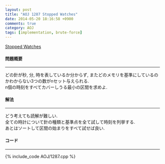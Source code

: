 ```yaml
---
layout: post
title: "AOJ 1287 Stopped Watches"
date: 2014-05-20 18:16:58 +0900
comments: true
category: AOJ
tags: [implementation, brute-force]
---
```


[Stopped Watches](http://judge.u-aizu.ac.jp/onlinejudge/description.jsp?id=1287)

#### 問題概要

****

どの針が秒, 分, 時を表しているか分からず, またどのメモリを基準にしているのかわからない3つの数がnセット与えられる.  
n個の時刻をすべてカバーしうる最小の区間を求めよ.

#### 解法

****

どう考えても読解が難しい.  
全ての時計について針の種類と基準点を全て試して時刻を列挙する.  
あとはソートして区間の始まりをすべて試せば良い.

#### コード

****

{% include_code AOJ/1287.cpp %}
